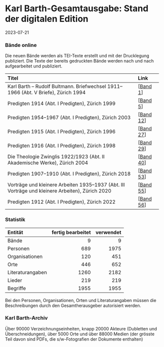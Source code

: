 # Karl Barth-Gesamtausgabe: Stand der digitalen Edition

2023-07-21

### Bände online
Die neuen Bände werden als TEI-Texte erstellt und mit der Drucklegung publiziert. Die Texte der bereits gedruckten Bände werden nach und nach aufgearbeitet und publiziert.

|Titel |Link |
|:-----|:----|
| Karl Barth – Rudolf Bultmann. Briefwechsel 1911–1966 (Abt. V Briefe), Zürich 1994 | [[Band 1](https://kbga.karl-barth.ch/volume/1)] |
| Predigten 1914 (Abt. I Predigten), Zürich 1999 | [[Band 5](https://kbga.karl-barth.ch/volume/5)] |
| Predigten 1954–1967 (Abt. I Predigten), Zürich 2003 | [[Band 12](https://kbga.karl-barth.ch/volume/12)] |
| Predigten 1915 (Abt. I Predigten), Zürich 1996 | [[Band 27](https://kbga.karl-barth.ch/volume/27)] |
| Predigten 1916 (Abt. I Predigten), Zürich 1998 | [[Band 29](https://kbga.karl-barth.ch/volume/29)] |
| Die Theologie Zwinglis 1922/1923 (Abt. II Akademische Werke), Zürich 2004 | [[Band 40](https://kbga.karl-barth.ch/volume/40)] |
| Predigten 1907–1910 (Abt. I Predigten), Zürich 2018 | [[Band 53](https://kbga.karl-barth.ch/volume/53)] |
| Vorträge und kleinere Arbeiten 1935–1937 (Abt. III Vorträge und kleinere Arbeiten), Zürich 2020 | [[Band 55](https://kbga.karl-barth.ch/volume/55)] |
| Predigten 1912 (Abt. I Predigten), Zürich 2022 | [[Band 56](https://kbga.karl-barth.ch/volume/56)] |

### Statistik
|Entität|fertig bearbeitet|verwendet|
|:---|---:|---:|
|Bände | 9 |9 |
|Personen | 689 |1975 |
|Organisationen | 120 |451 |
|Orte | 446 |652 |
|Literaturangaben | 1260 |2182 |
|Lieder | 219 |219 |
|Begriffe | 1955 |1955 |

Bei den Personen, Organisationen, Orten und Literaturangaben müssen die Beschreibungen durch den Gesamtherausgeber autorisiert werden.

### Karl Barth-Archiv
Über 90000 Verzeichnungseinheiten, knapp 20000 Akteure (Dubletten und Überschneidungen), über 5000 Orte und über 88000 Medien (der grösste Teil davon sind PDFs, die s/w-Fotografien der Dokumente enthalten)
